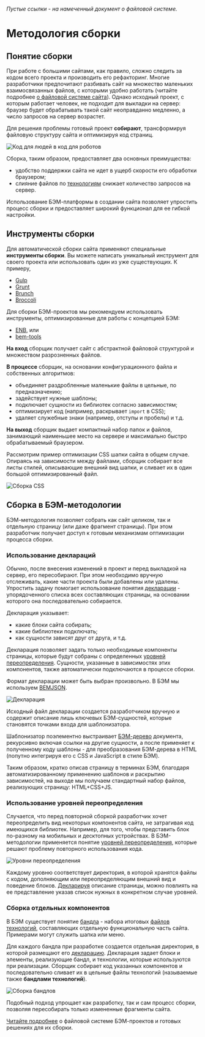 *Пустые ссылки - на намеченный документ о файловой системе.*

# Методология сборки

## Понятие сборки

При работе с большими сайтами, как правило, сложно следить за кодом всего проекта и производить его рефакторинг. Многие разработчики предпочитают разбивать сайт на множество маленьких взаимосвязанных файлов, с которыми удобно работать (читайте подробнее [о файловой системе сайта]()). Однако исходный проект, с которым работает человек, не подходит для выкладки на сервер: браузер будет обрабатывать такой сайт неоправданно медленно, а число запросов на сервер возрастет.

Для решения проблемы готовый проект **собирают**, трансформируя файловую структуру сайта и оптимизируя код страниц.

![Код для людей в код для роботов](https://img-fotki.yandex.ru/get/16165/158800653.0/0_111c55_72635305_orig)

Сборка, таким образом, предоставляет два основных преимущества:

* удобство поддержки сайта не идет в ущерб скорости его обработки браузером;
* слияние файлов по [технологиям]() снижает количество запросов на сервер.

Использование БЭМ-платформы в создании сайта позволяет упростить процесс сборки и предоставляет широкий функционал для ее гибкой настройки.

## Инструменты сборки

Для автоматической сборки сайта применяют специальные **инструменты сборки**. Вы можете написать уникальный инструмент для своего проекта или использовать один из уже существующих. К примеру,

* [Gulp](http://gulpjs.com/)
* [Grunt](http://gruntjs.com/)
* [Brunch](http://brunch.io/)
* [Broccoli](https://www.npmjs.org/package/broccoli)

Для сборки БЭМ-проектов мы рекомендуем использовать инструменты, оптимизированные для работы с концепцией БЭМ:

* [ENB](http://enb-make.info/), или
* [bem-tools](https://ru.bem.info/tools/bem/bem-tools/)

**На вход** сборщик получает сайт с абстрактной файловой структурой и множеством разрозненных файлов.

**В процессе** сборщик, на основании конфигурационного файла и собственных алгоритмов:

* объединяет раздробленные маленькие файлы в цельные, по предназначению;
* задействует нужные шаблоны;
* подключает сущности из библиотек согласно зависимостям;
* оптимизирует код (например, раскрывает `import` в CSS);
* удаляет служебные знаки (например, отступы и пробелы) и т.д.

**На выход** сборщик выдает компактный набор папок и файлов, занимающий наименьшее место на сервере и максимально быстро обрабатываемый браузером.

Рассмотрим пример оптимизации CSS шапки сайта в общем случае. Опираясь на зависимости между файлами, сборщик собирает все листы стилей, описывающие внешний вид шапки, и сливает их в один большой оптимизированный файл.

![Сборка CSS](https://img-fotki.yandex.ru/get/16191/158800653.1/0_1160d2_dd1f983d_orig)

## Сборка в БЭМ-методологии

БЭМ-методология позволяет собрать как сайт целиком, так и отдельную страницу (или даже фрагмент страницы). При этом разработчик получает доступ к готовым механизмам оптимизации процесса сборки.

<a name="decl"></a>
### Использование деклараций

Обычно, после внесения изменений в проект и перед выкладкой на сервер, его пересобирают. При этом необходимо вручную отслеживать, какие части проекта были добавлены или удалены. Упростить задачу помогает использование понятия [декларации]() - упорядоченного списка всех составляющих страницы, на основании которого она последовательно собирается.

Декларация указывает:

* какие блоки сайта собирать;
* какие библиотеки подключать;
* как сущности зависят друг от друга, и т.д.

Декларация позволяет задать только необходимые компоненты страницы, которые будут собраны с определенных [уровней переопределения](#levels). Сущности, указанные в зависимостях этих компонентов, также автоматически подключаются в процессе сборки.

Формат декларации может быть выбран произвольно. В БЭМ мы используем [BEMJSON](http://ru.bem.info/technology/bemjson/current/bemjson/).

![Декларация](https://img-fotki.yandex.ru/get/15507/158800653.1/0_116a2a_8369455a_orig)

Исходный файл декларации создается разработчиком вручную и содержит описание лишь ключевых БЭМ-сущностей, которые становятся точками входа для шаблонизатора.

Шаблонизатор поэлементно выстраивает [БЭМ-дерево]() документа, рекурсивно включая ссылки на другие сущности, а после применяет к полученному коду шаблоны - для преобразования БЭМ-дерева в HTML (попутно интегрируя его с CSS и JavaScript в стиле БЭМ).

Таким образом, кратко описав страницу в терминах БЭМ, благодаря автоматизированному применению шаблонов и раскрытию зависимостей, на выходе мы получаем стандартный набор файлов, реализующих страницу: HTML+CSS+JS.

<a name="levels"></a>
### Использование уровней переопределения

Случается, что перед повторной сборкой разработчик хочет переопределить вид некоторых компонентов сайта, не затрагивая код имеющихся библиотек. Например, для того, чтобы представить блок по-разному на мобильных и десктопных устройствах. В БЭМ-методологии применяется понятие [уровней переопределения](), которые решают проблему повторного использования кода.

![Уровни переопределения](https://img-fotki.yandex.ru/get/16100/158800653.1/0_116a29_f170d64a_orig)

Каждому уровню соответствует директория, в которой хранятся файлы с кодом, дополняющим или переопределяющим внешний вид и поведение блоков. [Декларируя](#decl) описание страницы, можно повлиять на ее представление указав список нужных в конкретном случае уровней.

### Сборка отдельных компонентов

В БЭМ существует понятие [бандла]() - набора итоговых [файлов технологий](), составляющих отдельную функциональную часть сайта. Примерами могут служить шапка или меню.

Для каждого бандла при разработке создается отдельная директория, в которой размещают его [декларацию](#decl). Декларация задает блоки и элементы, реализующие бандл, и технологии, которые используются при реализации. Сборщик собирает код указанных компонентов и последовательно сливает их в цельные файлы технологий (называемые также **бандлами технологий**).

![Сборка бандлов](https://img-fotki.yandex.ru/get/15553/158800653.1/0_116a28_2ac43ae7_orig)

Подобный подход упрощает как разработку, так и сам процесс сборки, позволяя пересобирать только измененные фрагменты сайта.

[Читайте подробнее]() о файловой системе БЭМ-проектов и готовых решениях для их сборки.
